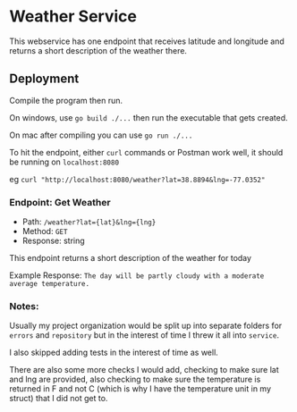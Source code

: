 # Weather Service

This webservice has one endpoint that receives latitude and longitude and returns a short description of the weather there.

## Deployment

Compile the program then run.

On windows, use `go build ./...` then run the executable that gets created.

On mac after compiling you can use `go run ./...`

To hit the endpoint, either `curl` commands or Postman work well, it should be running on `localhost:8080`

eg `curl "http://localhost:8080/weather?lat=38.8894&lng=-77.0352"`

### Endpoint: Get Weather

* Path: `/weather?lat={lat}&lng={lng}`
* Method: `GET`
* Response: string

This endpoint returns a short description of the weather for today

Example Response:
`The day will be partly cloudy with a moderate average temperature.`

### Notes:

Usually my project organization would be split up into separate folders for `errors` and `repository` but in the interest of time I threw it all into `service`.

I also skipped adding tests in the interest of time as well.

There are also some more checks I would add, checking to make sure lat and lng are provided, also checking to make sure the temperature is returned in F and not C (which is why I have the temperature unit in my struct) that I did not get to.